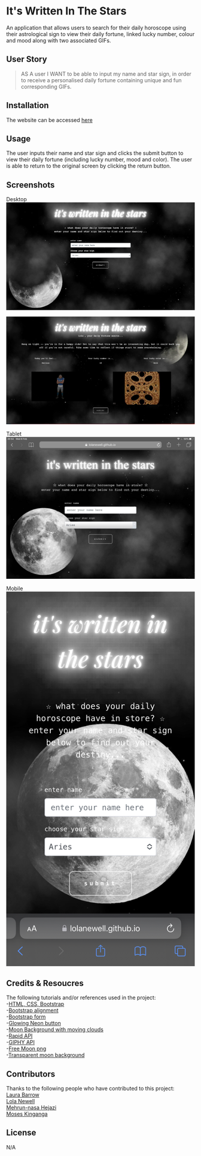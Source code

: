 # It's Written In The Stars

An application that allows users to search for their daily horoscope using their astrological sign to view their daily fortune, linked lucky number, colour and mood along with two associated GIFs.

## User Story
>
> AS A user
I WANT to be able to input my name and star sign, in order to receive a personalised daily fortune containing unique and fun corresponding GIFs.

## Installation

The website can be accessed [here](https://lolanewell.github.io/its_written_in_the_stars/)

## Usage

The user inputs their name and star sign and clicks the submit button to view their daily fortune (including lucky number, mood and color). The user is able to return to the original screen by clicking the return button.

## Screenshots

Desktop
![Screenshot of the application](assets/images/MD1.png)

![Screenshot of the application](assets/images/MD2.png)

Tablet
![Screenshot of the application](assets/images/MD3tablet.jpg)

Mobile
![Screenshot of the application](assets/images/MD4mobile.jpeg)

## Credits & Resoucres

The following tutorials and/or references used in the project:\
-[HTML, CSS, Bootstrap](https://www.w3schools.com/)\
-[Bootstrap alignment](https://azmind.com/demo/bootstrap-4-align-center/example-3/index.html)\
-[Bootstrap form](https://getbootstrap.com/docs/4.6/components/forms/)\
-[Glowing Neon button](https://codepen.io/OmRahangdale/pen/vYOXoVV)\
-[Moon Background with moving clouds](https://codepen.io/parserbot/pen/WNbrNbM)\
-[Rapid API](https://rapidapi.com/sameer.kumar/api/aztro)\
-[GIPHY API](https://developers.giphy.com/docs/api/)\
-[Free Moon png](https://toppng.com/free-image/free-png-moon-png-images-transparent-transparent-background-moon-PNG-free-PNG-Images_186096)\
-[Transparent moon background](https://toppng.com/free-image/moon-no-background-PNG-free-PNG-Images_277440)

## Contributors

Thanks to the following people who have contributed to this project:\
[Laura Barrow](https://github.com/lbarrow91) \
[Lola Newell](https://github.com/lolanewell)\
[Mehrun-nasa Hejazi](https://github.com/mewmew88) \
[Moses Kinganga](https://github.com/King-Mo100)

## License

N/A
